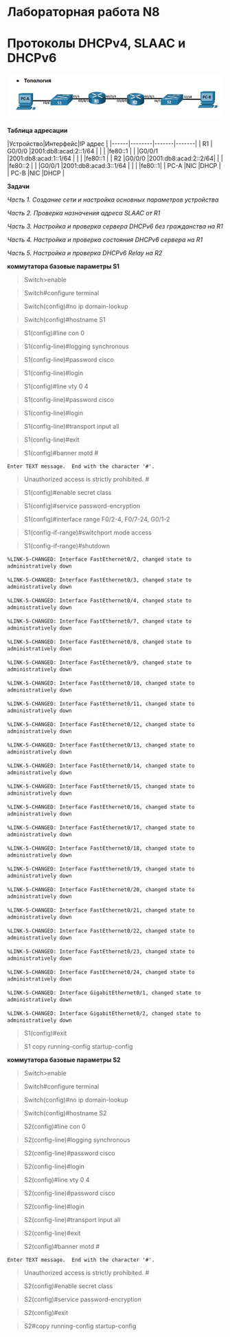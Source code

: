 # Лабораторная работа N8
# Протоколы DHCPv4, SLAAC и DHCPv6 

![](https://github.com/netdoms/repozit/blob/main/labs_otus/lab_18/1.jpg "")

**Таблица адресации**

|Устройство|Интерфейс|IP адрес |
|------|--------|-------|-------|
| R1   | G0/0/0 |2001:db8:acad:2::1/64 |
|    |  |fe80::1  |
|   |G0/0/1 |2001:db8:acad:1::1/64 |
|   | |fe80::1 |
| R2  |G0/0/0  |2001:db8:acad:2::2/64|
|    | |fe80::2 |
|   |G0/0/1  |2001:db8:acad:3::1/64  |
|   | |fe80::1|
| PC-A  |NIC  |DHCP |
| PC-B   |NIC  |DHCP |

**Задачи**

*Часть 1. Создание сети и настройка основных параметров устройства*

*Часть 2. Проверка назначения адреса SLAAC от R1*

*Часть 3. Настройка и проверка сервера DHCPv6 без гражданства на R1*

*Часть 4. Настройка и проверка состояния DHCPv6 сервера на R1*

*Часть 5. Настройка и проверка DHCPv6 Relay на R2*

**коммутатора базовые параметры S1**

> Switch>enable 

> Switch#configure terminal

> Switch(config)#no ip domain-lookup

> Switch(config)#hostname S1

> S1(config)#line con 0

> S1(config-line)#logging synchronous

> S1(config-line)#password cisco

> S1(config-line)#login

> S1(config)#line vty 0 4

> S1(config-line)#password cisco

> S1(config-line)#login

> S1(config-line)#transport input all

> S1(config-line)#exit

> S1(config)#banner motd #

    Enter TEXT message.  End with the character '#'.

> Unauthorized access is strictly prohibited. # 

> S1(config)#enable secret class

> S1(config)#service password-encryption

> S1(config)#interface range F0/2-4, F0/7-24, G0/1-2

> S1(config-if-range)#switchport mode access

> S1(config-if-range)#shutdown

    %LINK-5-CHANGED: Interface FastEthernet0/2, changed state to administratively down

    %LINK-5-CHANGED: Interface FastEthernet0/3, changed state to administratively down

    %LINK-5-CHANGED: Interface FastEthernet0/4, changed state to administratively down

    %LINK-5-CHANGED: Interface FastEthernet0/7, changed state to administratively down

    %LINK-5-CHANGED: Interface FastEthernet0/8, changed state to administratively down

    %LINK-5-CHANGED: Interface FastEthernet0/9, changed state to administratively down

    %LINK-5-CHANGED: Interface FastEthernet0/10, changed state to administratively down

    %LINK-5-CHANGED: Interface FastEthernet0/11, changed state to administratively down

    %LINK-5-CHANGED: Interface FastEthernet0/12, changed state to administratively down

    %LINK-5-CHANGED: Interface FastEthernet0/13, changed state to administratively down

    %LINK-5-CHANGED: Interface FastEthernet0/14, changed state to administratively down

    %LINK-5-CHANGED: Interface FastEthernet0/15, changed state to administratively down

    %LINK-5-CHANGED: Interface FastEthernet0/16, changed state to administratively down

    %LINK-5-CHANGED: Interface FastEthernet0/17, changed state to administratively down

    %LINK-5-CHANGED: Interface FastEthernet0/18, changed state to administratively down

    %LINK-5-CHANGED: Interface FastEthernet0/19, changed state to administratively down

    %LINK-5-CHANGED: Interface FastEthernet0/20, changed state to administratively down

    %LINK-5-CHANGED: Interface FastEthernet0/21, changed state to administratively down

    %LINK-5-CHANGED: Interface FastEthernet0/22, changed state to administratively down

    %LINK-5-CHANGED: Interface FastEthernet0/23, changed state to administratively down

    %LINK-5-CHANGED: Interface FastEthernet0/24, changed state to administratively down

    %LINK-5-CHANGED: Interface GigabitEthernet0/1, changed state to administratively down

    %LINK-5-CHANGED: Interface GigabitEthernet0/2, changed state to administratively down

> S1(config)#exit

> S1 copy running-config startup-config

**коммутатора базовые параметры S2**

> Switch>enable 

> Switch#configure terminal

> Switch(config)#no ip domain-lookup

> Switch(config)#hostname S2

> S2(config)#line con 0

> S2(config-line)#logging synchronous

> S2(config-line)#password cisco

> S2(config-line)#login

> S2(config)#line vty 0 4

> S2(config-line)#password cisco

> S2(config-line)#login

> S2(config-line)#transport input all

> S2(config-line)#exit

> S2(config)#banner motd #

    Enter TEXT message.  End with the character '#'.

> Unauthorized access is strictly prohibited. # 

> S2(config)#enable secret class

> S2(config)#service password-encryption

> S2(config)#exit

> S2#copy running-config startup-config